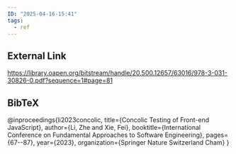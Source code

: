 ```yaml
---
ID: "2025-04-16-15:41"
tags:
  - ref
---
```

## External Link

https://library.oapen.org/bitstream/handle/20.500.12657/63016/978-3-031-30826-0.pdf?sequence=1#page=81

## BibTeX

@inproceedings{li2023concolic,
  title={Concolic Testing of Front-end JavaScript},
  author={Li, Zhe and Xie, Fei},
  booktitle={International Conference on Fundamental Approaches to Software Engineering},
  pages={67--87},
  year={2023},
  organization={Springer Nature Switzerland Cham}
}